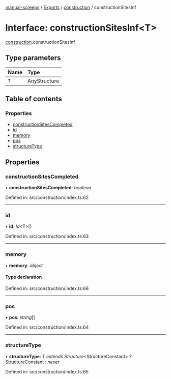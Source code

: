 [manual-screeps](../README.md) / [Exports](../modules.md) / [construction](../modules/construction.md) / constructionSitesInf

# Interface: constructionSitesInf<T\>

[construction](../modules/construction.md).constructionSitesInf

## Type parameters

| Name | Type |
| :------ | :------ |
| `T` | AnyStructure |

## Table of contents

### Properties

- [constructionSitesCompleted](construction.constructionsitesinf.md#constructionsitescompleted)
- [id](construction.constructionsitesinf.md#id)
- [memory](construction.constructionsitesinf.md#memory)
- [pos](construction.constructionsitesinf.md#pos)
- [structureType](construction.constructionsitesinf.md#structuretype)

## Properties

### constructionSitesCompleted

• **constructionSitesCompleted**: *boolean*

Defined in: src/construction/index.ts:62

___

### id

• **id**: *Id*<T\>[]

Defined in: src/construction/index.ts:63

___

### memory

• **memory**: *object*

#### Type declaration

Defined in: src/construction/index.ts:66

___

### pos

• **pos**: *string*[]

Defined in: src/construction/index.ts:64

___

### structureType

• **structureType**: T *extends* *Structure*<StructureConstant\> ? StructureConstant : *never*

Defined in: src/construction/index.ts:65
